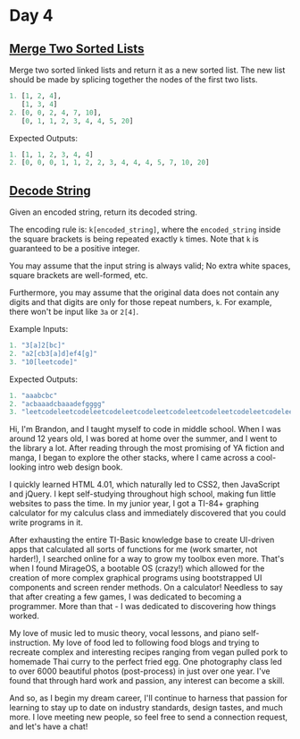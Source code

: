 # Day 4

## [Merge Two Sorted Lists](./mergelinkedlists.py)

Merge two sorted linked lists and return it as a new sorted list. The new list should be made by splicing together the nodes of the first two lists.

```python
1. [1, 2, 4],
   [1, 3, 4]
2. [0, 0, 2, 4, 7, 10],
   [0, 1, 1, 2, 3, 4, 4, 5, 20]
```

Expected Outputs:

```python
1. [1, 1, 2, 3, 4, 4]
2. [0, 0, 0, 1, 1, 2, 2, 3, 4, 4, 4, 5, 7, 10, 20]
```

## [Decode String](./decodestring.py)

Given an encoded string, return its decoded string.

The encoding rule is: `k[encoded_string]`, where the `encoded_string` inside the square brackets is being repeated exactly `k` times. Note that `k` is guaranteed to be a positive integer.

You may assume that the input string is always valid; No extra white spaces, square brackets are well-formed, etc.

Furthermore, you may assume that the original data does not contain any digits and that digits are only for those repeat numbers, `k`. For example, there won't be input like `3a` or `2[4]`.

Example Inputs:

```python
1. "3[a]2[bc]"
2. "a2[cb3[a]d]ef4[g]"
3. "10[leetcode]"
```

Expected Outputs:

```python
1. "aaabcbc"
2. "acbaaadcbaaadefgggg"
3. "leetcodeleetcodeleetcodeleetcodeleetcodeleetcodeleetcodeleetcodeleetcodeleetcode"
```

Hi, I'm Brandon, and I taught myself to code in middle school. When I was around 12 years old, I was bored at home over the summer, and I went to the library a lot. After reading through the most promising of YA fiction and manga, I began to explore the other stacks, where I came across a cool-looking intro web design book.

I quickly learned HTML 4.01, which naturally led to CSS2, then JavaScript and jQuery. I kept self-studying throughout high school, making fun little websites to pass the time. In my junior year, I got a TI-84+ graphing calculator for my calculus class and immediately discovered that you could write programs in it. 

After exhausting the entire TI-Basic knowledge base to create UI-driven apps that calculated all sorts of functions for me (work smarter, not harder!), I searched online for a way to grow my toolbox even more. That's when I found MirageOS, a bootable OS (crazy!) which allowed for the creation of more complex graphical programs using bootstrapped UI components and screen render methods. On a calculator! Needless to say that after creating a few games, I was dedicated to becoming a programmer. More than that - I was dedicated to discovering how things worked. 

My love of music led to music theory, vocal lessons, and piano self-instruction. My love of food led to following food blogs and trying to recreate complex and interesting recipes ranging from vegan pulled pork to homemade Thai curry to the perfect fried egg. One photography class led to over 6000 beautiful photos (post-process) in just over one year. I've found that through hard work and passion, any interest can become a skill. 

And so, as I begin my dream career, I'll continue to harness that passion for learning to stay up to date on industry standards, design tastes, and much more. I love meeting new people, so feel free to send a connection request, and let's have a chat!
